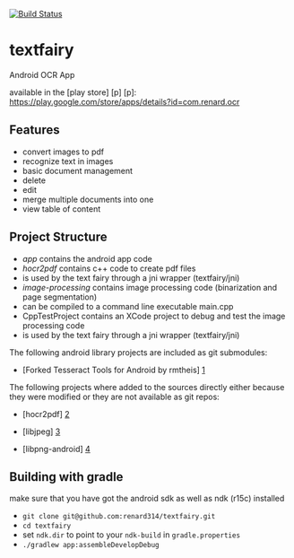 [![Build Status](https://travis-ci.org/renard314/textfairy.svg?branch=master)](https://travis-ci.org/renard314/textfairy)

textfairy
=========

Android OCR App

available in the [play store] [p]
[p]: https://play.google.com/store/apps/details?id=com.renard.ocr


Features
--------
* convert images to pdf
* recognize text in images
* basic document management
 * delete
 * edit
 * merge multiple documents into one
 * view table of content

Project Structure
-----------------
* *app* contains the android app code
* *hocr2pdf* contains c++ code to create pdf files
 * is used by the text fairy through a jni wrapper (textfairy/jni)
* *image-processing* contains image processing code (binarization and page segmentation)
 * can be compiled to a command line executable main.cpp 
 * CppTestProject contains an XCode project to debug and test the image processing code
 * is used by the text fairy through a jni wrapper (textfairy/jni)

The following android library projects are included as git submodules:
* [Forked Tesseract Tools for Android by rmtheis] [1]

The following projects where added to the sources directly either because they were modified or they are not available as git repos:
* [hocr2pdf] [2]
* [libjpeg] [3]
* [libpng-android] [4]

  [1]: https://github.com/rmtheis/tess-two
  [2]: http://www.exactcode.com/site/open_source/exactimage/hocr2pdf/
  [3]: http://libjpeg.sourceforge.net/
  [4]: https://github.com/julienr/libpng-android


Building with gradle
--------------------------------------
make sure that you have got the android sdk as well as ndk (r15c) installed

* `git clone git@github.com:renard314/textfairy.git`
* `cd textfairy`
* set `ndk.dir` to point to your `ndk-build` in `gradle.properties`
* `./gradlew app:assembleDevelopDebug`
